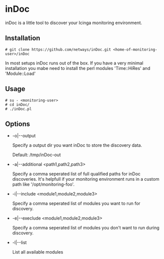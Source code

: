 inDoc
=====

inDoc is a little tool to discover your Icinga monitoring environment.

Installation
------------

    # git clone https://github.com/netways/inDoc.git <home-of-monitoring-user>/inDoc
    
In most setups inDoc runs out of the box. If you have a very minimal installation you mabe need to install the perl modules 'Time::HiRes' and 'Module::Load'

Usage
-----

    # su - <monitoring-user>
    # cd inDoc/
    # ./inDoc.pl

Options
-------

* -o|--output <output dir>

    Specify a output dir you want inDoc to store the discovery data.

    Default: /tmp/inDoc-out

* -a|--additional <path1,path2,path3>

    Specify a comma seperated list of full qualified paths for inDoc discoveries. It's helpfull if your monitoring environment runs in a custom path like '/opt/monitoring-foo'.

* -i|--include <module1,module2,module3>

    Specify a comma seperated list of modules you want to run for discovery.

* -e|--execlude <module1,module2,module3>

    Specify a comma seperated list of modules you don't want to run during discovery.

* -l|--list

    List all available modules
